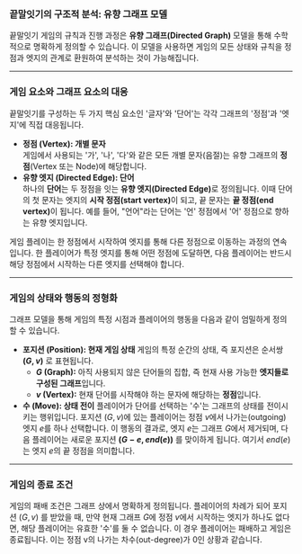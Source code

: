 ### **끝말잇기의 구조적 분석: 유향 그래프 모델**

끝말잇기 게임의 규칙과 진행 과정은 **유향 그래프(Directed Graph)** 모델을 통해 수학적으로 명확하게 정의할 수 있습니다. 이 모델을 사용하면 게임의 모든 상태와 규칙을 정점과 엣지의 관계로 환원하여 분석하는 것이 가능해집니다.

---

### **게임 요소와 그래프 요소의 대응**

끝말잇기를 구성하는 두 가지 핵심 요소인 '글자'와 '단어'는 각각 그래프의 '정점'과 '엣지'에 직접 대응됩니다.

- **정점 (Vertex): 개별 문자**  
  게임에서 사용되는 '가', '나', '다'와 같은 모든 개별 문자(음절)는 유향 그래프의 **정점**(Vertex 또는 Node)에 해당합니다.
- **유향 엣지 (Directed Edge): 단어**  
  하나의 **단어**는 두 정점을 잇는 <strong>유향 엣지(Directed Edge)</strong>로 정의됩니다. 이때 단어의 첫 문자는 엣지의 <strong>시작 정점(start vertex)</strong>이 되고, 끝 문자는 <strong>끝 정점(end vertex)</strong>이 됩니다. 예를 들어, "언어"라는 단어는 '언' 정점에서 '어' 정점으로 향하는 유향 엣지입니다.

게임 플레이는 한 정점에서 시작하여 엣지를 통해 다른 정점으로 이동하는 과정의 연속입니다. 한 플레이어가 특정 엣지를 통해 어떤 정점에 도달하면, 다음 플레이어는 반드시 해당 정점에서 시작하는 다른 엣지를 선택해야 합니다.

---

### **게임의 상태와 행동의 정형화**

그래프 모델을 통해 게임의 특정 시점과 플레이어의 행동을 다음과 같이 엄밀하게 정의할 수 있습니다.

- **포지션 (Position): 현재 게임 상태**
  게임의 특정 순간의 상태, 즉 포지션은 순서쌍 **$(G,v)$** 로 표현됩니다.
  - **$G$ (Graph):** 아직 사용되지 않은 단어들의 집합, 즉 현재 사용 가능한 **엣지들로 구성된 그래프**입니다.
  - **$v$ (Vertex):** 현재 단어를 시작해야 하는 문자에 해당하는 **정점**입니다.
- **수 (Move): 상태 전이**
  플레이어가 단어를 선택하는 '수'는 그래프의 상태를 전이시키는 행위입니다. 포지션 $(G, v)$에 있는 플레이어는 정점 $v$에서 나가는(outgoing) 엣지 $e$를 하나 선택합니다.
  이 행동의 결과로, 엣지 $e$는 그래프 $G$에서 제거되며, 다음 플레이어는 새로운 포지션 **$(G-e, end(e))$** 를 맞이하게 됩니다. 여기서 $end(e)$는 엣지 $e$의 끝 정점을 의미합니다.

---

### **게임의 종료 조건**

게임의 패배 조건은 그래프 상에서 명확하게 정의됩니다. 플레이어의 차례가 되어 포지션 $(G,v)$ 를 받았을 때, 만약 현재 그래프 $G$에 정점 $v$에서 시작하는 엣지가 하나도 없다면, 해당 플레이어는 유효한 '수'를 둘 수 없습니다. 이 경우 플레이어는 패배하고 게임은 종료됩니다. 이는 정점 v의 나가는 차수(out-degree)가 0인 상황과 같습니다.
